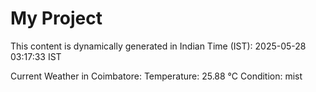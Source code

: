 # My Project

This content is dynamically generated in Indian Time (IST): 2025-05-28 03:17:33 IST


Current Weather in Coimbatore:
Temperature: 25.88 °C
Condition: mist
